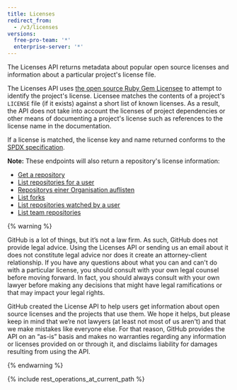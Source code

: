 ```yaml
---
title: Licenses
redirect_from:
  - /v3/licenses
versions:
  free-pro-team: '*'
  enterprise-server: '*'
---
```


The Licenses API returns metadata about popular open source licenses and information about a particular project's license file.

The Licenses API uses [the open source Ruby Gem Licensee](https://github.com/benbalter/licensee) to attempt to identify the project's license. Licensee matches the contents of a project's `LICENSE` file (if it exists) against a short list of known licenses. As a result, the API does not take into account the licenses of project dependencies or other means of documenting a project's license such as references to the license name in the documentation.

If a license is matched, the license key and name returned conforms to the [SPDX specification](https://spdx.org/).

**Note:** These endpoints will also return a repository's license information:

- [Get a repository](/v3/repos/#get-a-repository)
- [List repositories for a user](/v3/repos/#list-repositories-for-a-user)
- [Repositorys einer Organisation auflisten](/v3/repos/#list-organization-repositories)
- [List forks](/v3/repos/forks/#list-forks)
- [List repositories watched by a user](/v3/activity/watching/#list-repositories-watched-by-a-user)
- [List team repositories](/v3/teams/#list-team-repositories)

{% warning %}

GitHub is a lot of things, but it’s not a law firm. As such, GitHub does not provide legal advice. Using the Licenses API or sending us an email about it does not constitute legal advice nor does it create an attorney-client relationship. If you have any questions about what you can and can't do with a particular license, you should consult with your own legal counsel before moving forward. In fact, you should always consult with your own lawyer before making any decisions that might have legal ramifications or that may impact your legal rights.

GitHub created the License API to help users get information about open source licenses and the projects that use them. We hope it helps, but please keep in mind that we’re not lawyers (at least not most of us aren't) and that we make mistakes like everyone else. For that reason, GitHub provides the API on an “as-is” basis and makes no warranties regarding any information or licenses provided on or through it, and disclaims liability for damages resulting from using the API.

{% endwarning %}

{% include rest_operations_at_current_path %}
